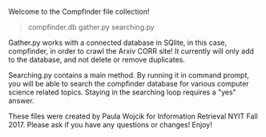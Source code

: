 Welcome to the Compfinder file collection!
>compfinder.db
>gather.py
>searching.py

Gather.py works with a connected database in SQlite, in this case, compfinder, in order to crawl the 
Arxiv CORR site! It currently will only add to the database, and not delete or remove duplicates.

Searching.py contains a main method. By running it in command prompt, you will be able
to search the compfinder database for various computer science related topics. Staying in the 
searching loop requires a "yes" answer.

These files were created by Paula Wojcik for Information Retrieval NYIT Fall 2017.
Please ask if you have any questions or changes!
Enjoy!
